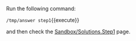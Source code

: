 
Run the following command:

`/tmp/answer step1`{{execute}}

and then check the [Sandbox/Solutions.Step1](https://[[HOST_SUBDOMAIN]]-80-[[KATACODA_HOST]].environments.katacoda.com/foswiki/Sandbox/Solutions.Step1) page.